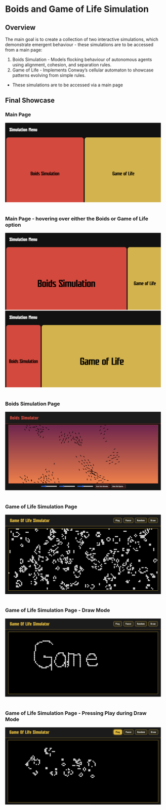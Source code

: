 # Boids and Game of Life Simulation
## Overview
The main goal is to create a collection of two interactive simulations, which demonstrate emergent behaviour - these simulations are to be accessed from a main page:

1. Boids Simulation - Models flocking behaviour of autonomous agents using alignment, cohesion, and separation rules.
2. Game of Life - Implements Conway’s cellular automaton to showcase patterns evolving from simple rules.
- These simulations are to be accessed via a main page

## Final Showcase
### Main Page
![Default Web Page](images/default-main-menu.png)<br><br>

### Main Page - hovering over either the Boids or Game of Life option
![Default Web Page](images/main-menu-boids.png)<br>
![Default Web Page](images/main-menu-game-of-life.png)<br><br>

### Boids Simulation Page
![Default Web Page](images/boids.png)<br><br>

### Game of Life Simulation Page
![Default Web Page](images/game-of-life.png)<br><br>

### Game of Life Simulation Page - Draw Mode
![Default Web Page](images/game-of-life-2.png)<br><br>

### Game of Life Simulation Page - Pressing Play during Draw Mode
![Default Web Page](images/game-of-life-3.png)<br><br>
